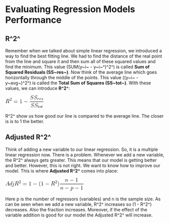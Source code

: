 # Evaluating Regression Models Performance

## R^2^

Remember when we talked about simple linear regression, we introduced a way to find the best fitting line. We had to find the distance of the real point from the line and square it and then sum all of these squared values and find the minimum. This value (SUM(y~i~ - y~i~\^)^2^) is called **Sum of Squared Residuals (SS~res~)**. Now think of the average line which goes horizontally through the middle of the points. This value ((y~i~ - y~avg~)^2^) is called the **Total Sum of Squares (SS~tot~)**. With these values, we can introduce **R^2^**:

![r2 formula](r2%20formula.png)

R^2^ show us how good our line is compared to the average line. The closer is is to 1 the better.

## Adjusted R^2^

Think of adding a new variable to our linear regression. So, it is a multiple linear regression now. There is a problem. Whenever we add a new variable, the R^2^ always gets greater. This means that our model is getting better and better. However, this is not right. We want to know how to improve our model. This is where **Adjusted R^2^** comes into place:

![adjusted r2 formula](adj%20r2%20formula.png)

Here p is the number of regressors (variables) and n is the sample size. As can be seen when we add a new variable, R^2^ increases so (1 - R^2^) decreases. Also the fraction increases. Moreover, if the effect of the variable addition is good for our model the Adjusted R^2^ will increase.